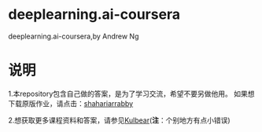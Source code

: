 # deeplearning.ai-coursera
deeplearning.ai-coursera,by Andrew Ng

说明
========

1.本repository包含自己做的答案，是为了学习交流，希望不要另做他用。
如果想下载原版作业，请点击：[shahariarrabby](https://github.com/shahariarrabby/deeplearning.ai)

2.想获取更多课程资料和答案，请参见[Kulbear](https://github.com/Kulbear/deep-learning-coursera)(**注**：个别地方有点小错误)
